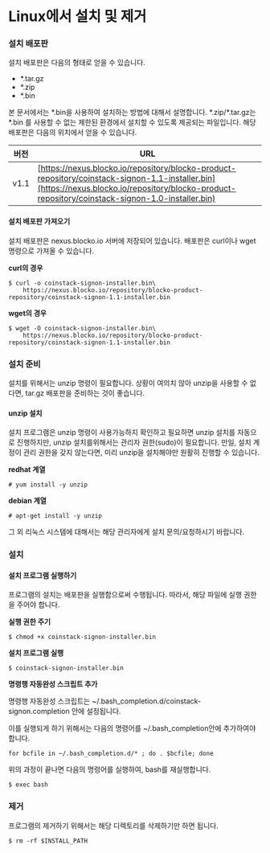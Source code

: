 # Linux에서 설치 및 제거

### 설치 배포판

설치 배포판은 다음의 형태로 얻을 수 있습니다.

* \*.tar.gz
* \*.zip
* \*.bin

본 문서에서는 \*.bin을 사용하여 설치하는 방법에 대해서 설명합니다. \*.zip/\*.tar.gz는 \*.bin 를 사용할 수 없는 제한된 환경에서 설치할 수 있도록 제공되는 파일입니다. 해당 배포판은 다음의 위치에서 얻을 수 있습니다.

| 버전 | URL |
| --- | --- |
| v1.1 | [https://nexus.blocko.io/repository/blocko-product-repository/coinstack-signon-1.1-installer.bin](https://nexus.blocko.io/repository/blocko-product-repository/coinstack-signon-1.0-installer.bin) |

#### 설치 배포판 가져오기

설치 배포판은 nexus.blocko.io 서버에 저장되어 있습니다. 배포판은 curl이나 wget 명령으로 가져올 수 있습니다.

**curl의 경우**

```text
$ curl -o coinstack-signon-installer.bin\
    https://nexus.blocko.io/repository/blocko-product-repository/coinstack-signon-1.1-installer.bin
```

**wget의 경우**

```text
$ wget -O coinstack-signon-installer.bin\
    https://nexus.blocko.io/repository/blocko-product-repository/coinstack-signon-1.1-installer.bin
```

### 설치 준비

설치를 위해서는 unzip 명령이 필요합니다. 상황이 여의치 않아 unzip을 사용할 수 없다면, tar.gz 배포판을 준비하는 것이 좋습니다.

#### unzip 설치

설치 프로그램은 unzip 명령이 사용가능하지 확인하고 필요하면 unzip 설치를 자동으로 진행하지만, unzip 설치를위해서는 관리자 권한\(sudo\)이 필요합니다. 만일, 설치 계정이 관리 권한을 갖지 않는다면, 미리 unzip을 설치해야만 원활히 진행할 수 있습니다.

**redhat 계열**

```text
# yum install -y unzip
```

**debian 계열**

```text
# apt-get install -y unzip
```

그 외 리눅스 시스템에 대해서는 해당 관리자에게 설치 문의/요청하시기 바랍니다.

### 설치

#### 설치 프로그램 실행하기

프로그램의 설치는 배포판을 실행함으로써 수행됩니다. 따라서, 해당 파일에 실행 권한을 주어야 합니다.

**실행 권한 주기**

```text
$ chmod +x coinstack-signon-installer.bin
```

**설치 프로그램 실행**

```text
$ coinstack-signon-installer.bin
```

**명령행 자동완성 스크립트 추가**

명령행 자동완성 스크립트는 ~/.bash\_completion.d/coinstack-signon.completion 안에 설정됩니다.

이를 실행되게 하기 위해서는 다음의 명령어를 ~/.bash\_completion안에 추가하여야 합니다.

```text
for bcfile in ~/.bash_completion.d/* ; do . $bcfile; done
```

위의 과정이 끝나면 다음의 명령어를 실행하여, bash를 재실행합니다.

```text
$ exec bash
```

### 제거

프로그램의 제거하기 위해서는 해당 디렉토리를 삭제하기만 하면 됩니다.

```text
$ rm -rf $INSTALL_PATH
```

